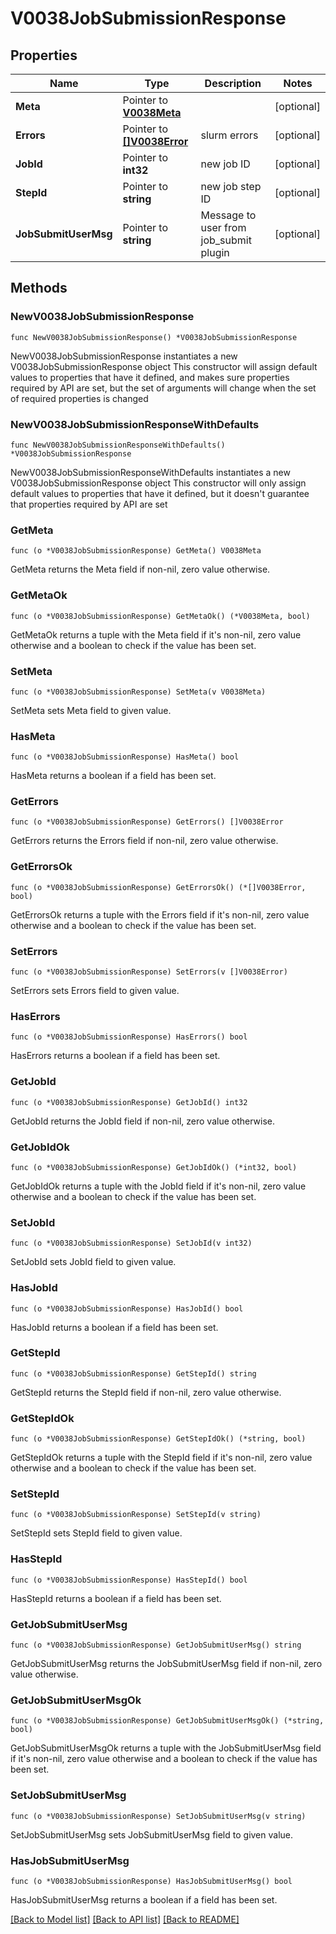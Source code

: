 # V0038JobSubmissionResponse

## Properties

Name | Type | Description | Notes
------------ | ------------- | ------------- | -------------
**Meta** | Pointer to [**V0038Meta**](V0038Meta.md) |  | [optional] 
**Errors** | Pointer to [**[]V0038Error**](V0038Error.md) | slurm errors | [optional] 
**JobId** | Pointer to **int32** | new job ID | [optional] 
**StepId** | Pointer to **string** | new job step ID | [optional] 
**JobSubmitUserMsg** | Pointer to **string** | Message to user from job_submit plugin | [optional] 

## Methods

### NewV0038JobSubmissionResponse

`func NewV0038JobSubmissionResponse() *V0038JobSubmissionResponse`

NewV0038JobSubmissionResponse instantiates a new V0038JobSubmissionResponse object
This constructor will assign default values to properties that have it defined,
and makes sure properties required by API are set, but the set of arguments
will change when the set of required properties is changed

### NewV0038JobSubmissionResponseWithDefaults

`func NewV0038JobSubmissionResponseWithDefaults() *V0038JobSubmissionResponse`

NewV0038JobSubmissionResponseWithDefaults instantiates a new V0038JobSubmissionResponse object
This constructor will only assign default values to properties that have it defined,
but it doesn't guarantee that properties required by API are set

### GetMeta

`func (o *V0038JobSubmissionResponse) GetMeta() V0038Meta`

GetMeta returns the Meta field if non-nil, zero value otherwise.

### GetMetaOk

`func (o *V0038JobSubmissionResponse) GetMetaOk() (*V0038Meta, bool)`

GetMetaOk returns a tuple with the Meta field if it's non-nil, zero value otherwise
and a boolean to check if the value has been set.

### SetMeta

`func (o *V0038JobSubmissionResponse) SetMeta(v V0038Meta)`

SetMeta sets Meta field to given value.

### HasMeta

`func (o *V0038JobSubmissionResponse) HasMeta() bool`

HasMeta returns a boolean if a field has been set.

### GetErrors

`func (o *V0038JobSubmissionResponse) GetErrors() []V0038Error`

GetErrors returns the Errors field if non-nil, zero value otherwise.

### GetErrorsOk

`func (o *V0038JobSubmissionResponse) GetErrorsOk() (*[]V0038Error, bool)`

GetErrorsOk returns a tuple with the Errors field if it's non-nil, zero value otherwise
and a boolean to check if the value has been set.

### SetErrors

`func (o *V0038JobSubmissionResponse) SetErrors(v []V0038Error)`

SetErrors sets Errors field to given value.

### HasErrors

`func (o *V0038JobSubmissionResponse) HasErrors() bool`

HasErrors returns a boolean if a field has been set.

### GetJobId

`func (o *V0038JobSubmissionResponse) GetJobId() int32`

GetJobId returns the JobId field if non-nil, zero value otherwise.

### GetJobIdOk

`func (o *V0038JobSubmissionResponse) GetJobIdOk() (*int32, bool)`

GetJobIdOk returns a tuple with the JobId field if it's non-nil, zero value otherwise
and a boolean to check if the value has been set.

### SetJobId

`func (o *V0038JobSubmissionResponse) SetJobId(v int32)`

SetJobId sets JobId field to given value.

### HasJobId

`func (o *V0038JobSubmissionResponse) HasJobId() bool`

HasJobId returns a boolean if a field has been set.

### GetStepId

`func (o *V0038JobSubmissionResponse) GetStepId() string`

GetStepId returns the StepId field if non-nil, zero value otherwise.

### GetStepIdOk

`func (o *V0038JobSubmissionResponse) GetStepIdOk() (*string, bool)`

GetStepIdOk returns a tuple with the StepId field if it's non-nil, zero value otherwise
and a boolean to check if the value has been set.

### SetStepId

`func (o *V0038JobSubmissionResponse) SetStepId(v string)`

SetStepId sets StepId field to given value.

### HasStepId

`func (o *V0038JobSubmissionResponse) HasStepId() bool`

HasStepId returns a boolean if a field has been set.

### GetJobSubmitUserMsg

`func (o *V0038JobSubmissionResponse) GetJobSubmitUserMsg() string`

GetJobSubmitUserMsg returns the JobSubmitUserMsg field if non-nil, zero value otherwise.

### GetJobSubmitUserMsgOk

`func (o *V0038JobSubmissionResponse) GetJobSubmitUserMsgOk() (*string, bool)`

GetJobSubmitUserMsgOk returns a tuple with the JobSubmitUserMsg field if it's non-nil, zero value otherwise
and a boolean to check if the value has been set.

### SetJobSubmitUserMsg

`func (o *V0038JobSubmissionResponse) SetJobSubmitUserMsg(v string)`

SetJobSubmitUserMsg sets JobSubmitUserMsg field to given value.

### HasJobSubmitUserMsg

`func (o *V0038JobSubmissionResponse) HasJobSubmitUserMsg() bool`

HasJobSubmitUserMsg returns a boolean if a field has been set.


[[Back to Model list]](../README.md#documentation-for-models) [[Back to API list]](../README.md#documentation-for-api-endpoints) [[Back to README]](../README.md)


